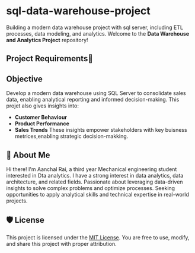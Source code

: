 # sql-data-warehouse-project
Building a modern data warehouse project with sql server, including ETL processes, data modeling, and analytics.
Welcome to the **Data Warehouse and Analytics Project** repository! 
## Project Requirements🚀 

## Objective
Develop a modern data warehouse using SQL Server to consolidate sales data, enabling analytical reporting and informed decision-making.
This projet also gives insights into:
- **Customer Behaviour**
- **Product Performance**
- **Sales Trends**
  These insights empower stakeholders with key buisness metrices,enabling strategic decision-makking.


## 🌟 About Me
 
 Hi there! I'm Aanchal Rai, a third year Mechanical engineering student interested in Dta analytics. I have a strong interest in data analytics, data architecture, and related fields. Passionate about leveraging data-driven insights to solve complex problems and optimize processes. Seeking opportunities to apply analytical skills and technical expertise in real-world projects.
 ## 🛡️ License
 
 This project is licensed under the [MIT License](LICENSE). You are free to use, modify, and share this project with proper attribution.
 
 
